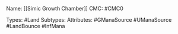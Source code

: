 Name: [[Simic Growth Chamber]]
CMC: #CMC0

Types: #Land
Subtypes: 
Attributes: #GManaSource #UManaSource #LandBounce #InfMana 